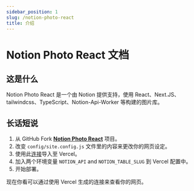```yaml
---
sidebar_position: 1
slug: /notion-photo-react
title: 介绍
---
```


# Notion Photo React 文档

## 这是什么

Notion Photo React 是一个由 Notion 提供支持，使用 React、Next.JS、tailwindcss、TypeScript、Notion-Api-Worker 等构建的图片库。

## 长话短说

1. 从 GitHub Fork [**Notion Photo React**](https://github.com/Harry-Yep/Notion-Photo-React) 项目。
2. 改变 `config/site.config.js` 文件里的内容来更改你的网页设定。
3. 使用此[连接](https://vercel.com/new/git/external?repository-url=https%3A%2F%2Fgithub.com%2FHarry-Yep%2FNotion-Photo-React)导入至 Vercel。
4. 加入两个环境变量 `NOTION_API` and `NOTION_TABLE_SLUG` 到 Vercel 配置中。
5. 开始部署。

现在你看可以通过使用 Vercel 生成的连接来查看你的网页。
